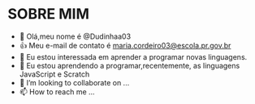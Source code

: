 # SOBRE MIM
- 👋 Olá,meu nome é @Dudinhaa03
- :+1: Meu e-mail de contato é maria.cordeiro03@escola.pr.gov.br
- 👀 Eu estou interessada em aprender a programar novas linguagens.
- 🌱 Eu estou aprendendo a programar,recentemente, as linguagens JavaScript e Scratch
- 💞️ I’m looking to collaborate on ...
- 📫 How to reach me ...

<!---
Dudinhaa03/Dudinhaa03 is a ✨ special ✨ repository because its `README.md` (this file) appears on your GitHub profile.
You can click the Preview link to take a look at your changes.
--->

